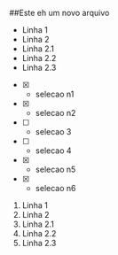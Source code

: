 ##Este eh um novo arquivo  
* Linha 1
* Linha 2
 * Linha 2.1
 * Linha 2.2
 * Linha 2.3


-[x] - selecao n1
-[x] - selecao n2
-[ ] - selecao 3
-[ ] - selecao 4
-[x] - selecao n5
-[x] - selecao n6

1. Linha 1
1. Linha 2
 1. Linha 2.1
 1. Linha 2.2
 1. Linha 2.3
